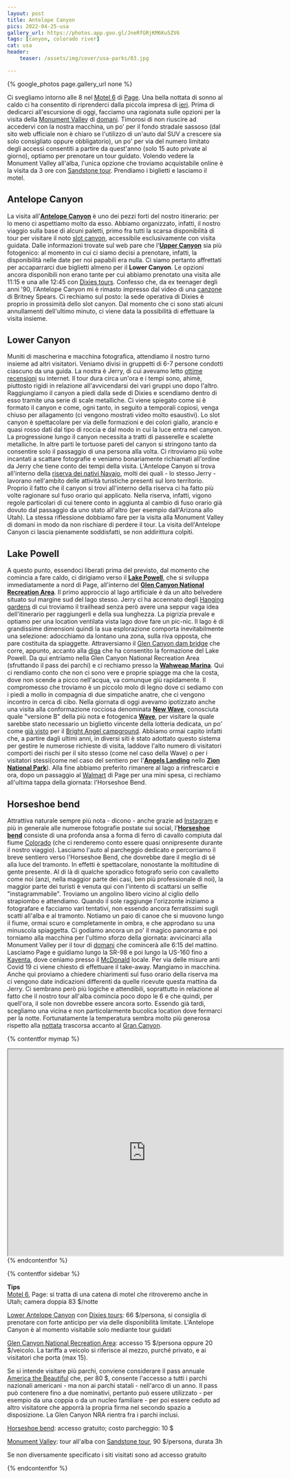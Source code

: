 ```yaml
---
layout: post
title: Antelope Canyon
pics: 2022-04-25-usa
gallery_url: https://photos.app.goo.gl/JneRfGRjKM6Ku5ZV6
tags: [canyon, colorado river]
cat: usa
header:
    teaser: /assets/img/cover/usa-parks/03.jpg

---
```


{% google_photos page.gallery_url none %}

Ci svegliamo intorno alle 8 nel [Motel 6](https://www.motel6.com/en/home/motels.az.page.4013.html?lid=Local_Milestone_4013&travelAgentNumber=TA001305&corporatePlusNumber=CP792N5W&utm_source=google%20my%20business&utm_medium=listing&utm_campaign=visit%20website) di [Page](https://www.visitarizona.com/places/cities/page/). Una bella nottata di sonno al caldo ci ha consentito di riprenderci dalla piccola impresa di [ieri](https://www.van42.com/2022/04/26/usa_02-grand-canyon.html). Prima di dedicarci all'escursione di oggi, facciamo una ragionata sulle opzioni per la visita della [Monument Valley](https://navajonationparks.org/tribal-parks/monument-valley/) di [domani](https://www.van42.com/2022/04/28/usa_04-monument-valley.html). Timorosi di non riuscire ad accedervi con la nostra macchina, un po' per il fondo stradale sassoso (dal sito web ufficiale non è chiaro se l'utilizzo di un'auto dal SUV a crescere sia solo consigliato oppure obbligatorio), un po' per via del numero limitato degli accessi consentiti a partire da quest'anno (solo 15 auto private al giorno), optiamo per prenotare un tour guidato. Volendo vedere la Monument Valley all'alba, l'unica opzione che troviamo acquistabile online è la visita da 3 ore con [Sandstone tour](https://sandstonetours.com/). Prendiamo i biglietti e lasciamo il motel.

## Antelope Canyon

La visita all'[**Antelope Canyon**](https://en.wikipedia.org/wiki/Antelope_Canyon) è uno dei pezzi forti del nostro itinerario: per lo meno ci aspettiamo molto da esso. Abbiamo organizzato, infatti, il nostro viaggio sulla base di alcuni paletti, primo fra tutti la scarsa disponibilità di tour per visitare il noto [slot canyon](https://it.wikipedia.org/wiki/Slot_canyon), accessibile esclusivamente con visita guidata. Dalle informazioni trovate sul web pare che l'[**Upper Canyon**](https://www.antelopecanyon.com/upper-antelope-canyon-tour/) sia più fotogenico: al momento in cui ci siamo decisi a prenotare, infatti, la disponibilità nelle date per noi papabili era nulla. Ci siamo pertanto affrettati per accaparrarci due biglietti almeno per il **Lower Canyon**. Le opzioni ancora disponibili non erano tante per cui abbiamo prenotato una visita alle 11:15 e una alle 12:45 con [Dixies tours](https://www.antelopelowercanyon.com/). Confesso che, da ex teenager degli anni '90, l'Antelope Canyon mi è rimasto impresso dal video di una [canzone](https://www.youtube.com/watch?v=IlV7RhT6zHs) di Britney Spears. Ci rechiamo sul posto: la sede operativa di Dixies è proprio in prossimità dello slot canyon. Dal momento che ci sono stati alcuni annullamenti dell'ultimo minuto, ci viene data la possibilità di effettuare la visita insieme.

## Lower Canyon

Muniti di mascherina e macchina fotografica, attendiamo il nostro turno insieme ad altri visitatori. Veniamo divisi in gruppetti di 6-7 persone condotti ciascuno da una guida. La nostra è Jerry, di cui avevamo letto [ottime recensioni](https://www.tripadvisor.in/ShowUserReviews-g60834-d7255023-r854867871-Dixie_s_Lower_Antelope_Canyon_Tours-Page_Arizona.html) su internet. Il tour dura circa un'ora e i tempi sono, ahimè, piuttosto rigidi in relazione all'avvicendarsi dei vari gruppi uno dopo l'altro. Raggiungiamo il canyon a piedi dalla sede di Dixies e scendiamo dentro di esso tramite una serie di scale metalliche. Ci viene spiegato come si è formato il canyon e come, ogni tanto, in seguito a temporali copiosi, venga chiuso per allagamento (ci vengono mostrati video molto esaustivi). Lo slot canyon è spettacolare per via delle formazioni e dei colori giallo, arancio e quasi rosso dati dal tipo di roccia e dal modo in cui la luce entra nel canyon. La progressione lungo il canyon necessita a tratti di passerelle e scalette metalliche. In altre parti le tortuose pareti del canyon si stringono tanto da consentire solo il passaggio di una persona alla volta. Ci ritroviamo più volte incantati a scattare fotografie e veniamo bonariamente richiamati all'ordine da Jerry che tiene conto dei tempi della visita. L'Antelope Canyon si trova all'interno della [riserva dei nativi Navajo](https://www.navajo-nsn.gov/), molti dei quali - lo stesso Jerry - lavorano nell'ambito delle attività turistiche presenti sul loro territorio. Proprio il fatto che il canyon si trovi all'interno della riserva ci ha fatto più volte ragionare sul fuso orario qui applicato. Nella riserva, infatti, vigono regole particolari di cui tenere conto in aggiunta al cambio di fuso orario già dovuto dal passaggio da uno stato all'altro (per esempio dall'Arizona allo Utah). La stessa riflessione dobbiamo fare per la visita alla Monument Valley di domani in modo da non rischiare di perdere il tour. La visita dell'Antelope Canyon ci lascia pienamente soddisfatti, se non addirittura colpiti.

## Lake Powell

A questo punto, essendoci liberati prima del previsto, dal momento che comincia a fare caldo, ci dirigiamo verso il [**Lake Powell**](https://www.lakepowell.com/), che si sviluppa immediatamente a nord di Page, all'interno del [**Glen Canyon National Recreation Area**](https://www.nps.gov/glca/index.htm). Il primo approccio al lago artificiale è da un alto belvedere situato sul margine sud del lago stesso. Jerry ci ha accennato degli [Hanging gardens](https://www.nps.gov/glca/learn/nature/hanginggardens.htm) di cui troviamo il trailhead senza però avere una seppur vaga idea dell'itinerario per raggiungerli e della sua lunghezza. La pigrizia prevale e optiamo per una location ventilata vista lago dove fare un pic-nic. Il lago è di grandissime dimensioni quindi la sua esplorazione comporta inevitabilmente una selezione: adocchiamo da lontano una zona, sulla riva opposta, che pare costituita da spiaggette. Attraversiamo il [Glen Canyon dam bridge](https://en.wikipedia.org/wiki/Glen_Canyon_Dam_Bridge) che corre, appunto, accanto alla [diga](https://www.usbr.gov/projects/index.php?id=144) che ha consentito la formazione del Lake Powell. Da qui entriamo nella Glen Canyon National Recreation Area (sfruttando il pass dei parchi) e ci rechiamo presso la [**Wahweap Marina**](https://www.lakepowellmarinas.com/wahweap-marina/overview/). Qui ci rendiamo conto che non ci sono vere e proprie spiagge ma che la costa, dove non scende a picco nell'acqua, va comunque giù rapidamente. Il compromesso che troviamo è un piccolo molo di legno dove ci sediamo con i piedi a mollo in compagnia di due simpatiche anatre, che ci vengono incontro in cerca di cibo.
Nella giornata di oggi avevamo ipotizzato anche una visita alla conformazione rocciosa denominata [**New Wave**](https://www.thewave.info/NewWaveCode/Map.html), conosciuta quale "versione B" della più nota e fotogenica [**Wave**](https://www.thewave.info/), per visitare la quale sarebbe stato necessario un biglietto vincente della lotteria dedicata, un po' come [già visto](https://www.van42.com/2022/04/26/usa_02-grand-canyon.html) per il [Bright Angel campground](https://www.grandcanyontrust.org/camp/cpe-bright-angel-campground). Abbiamo ormai capito infatti che, a partire dagli ultimi anni, in diversi siti è stato adottato questo sistema per gestire le numerose richieste di visita, laddove l'alto numero di visitatori comporti dei rischi per il sito stesso (come nel caso della Wave) o per i visitatori stessi(come nel caso del sentiero per l'[**Angels Landing**](https://www.nps.gov/zion/planyourvisit/angels-landing-hiking-permits.htm) nello [**Zion National Park**](https://www.nps.gov/zion/index.htm)). Alla fine abbiamo preferito rimanere al lago a rinfrescarci e ora, dopo un passaggio al [Walmart](https://www.walmart.com/store/1442-page-az) di Page per una mini spesa, ci rechiamo all'ultima tappa della giornata: l'Horseshoe Bend.

## Horseshoe bend

Attrattiva naturale sempre più nota - dicono - anche grazie ad [Instagram](https://www.instagram.com/) e più in generale alle numerose fotografie postate sui social, l'[**Horseshoe bend**](https://www.nps.gov/glca/planyourvisit/horseshoe-bend.htm) consiste di una profonda ansa a forma di ferro di cavallo compiuta dal fiume [Colorado](https://www.americanrivers.org/river/colorado-river-in-the-grand-canyon/) (che ci renderemo conto essere quasi onnipresente durante il nostro viaggio). Lasciamo l'auto al parcheggio dedicato e percorriamo il breve sentiero verso l'Horseshoe Bend, che dovrebbe dare il meglio di sé alla luce del tramonto. In effetti è spettacolare, nonostante la moltitudine di gente presente. Al di là di qualche sporadico fotografo serio con cavalletto come noi (anzi, nella maggior parte dei casi, ben più professionale di noi), la maggior parte dei turisti è venuta qui con l'intento di scattarsi un selfie "instagrammabile". Troviamo un angolino libero vicino al ciglio dello strapiombo e attendiamo. Quando il sole raggiunge l'orizzonte iniziamo a fotografare e facciamo vari tentativi, non essendo ancora ferratissimi sugli scatti all'alba e al tramonto. Notiamo un paio di canoe che si muovono lungo il fiume, ormai scuro e completamente in ombra, e che approdano su una minuscola spiaggetta. Ci godiamo ancora un po' il magico panorama e poi torniamo alla macchina per l'ultimo sforzo della giornata: avvicinarci alla Monument Valley per il tour di [domani](/) che comincerà alle 6:15 del mattino. Lasciamo Page e guidiamo lungo la SR-98 e poi lungo la US-160 fino a [Kayenta](https://www.visitarizona.com/places/cities/kayenta/), dove ceniamo presso il [McDonald](https://www.mcdonalds.com/us/en-us/location/AZ/KAYENTA/NWC--HWY-160--166/23545.html?cid=RF:YXT:GMB::Clicks) locale. Per via delle misure anti Covid 19 ci viene chiesto di effettuare il take-away. Mangiamo in macchina. Anche qui proviamo a chiedere chiarimenti sul fuso orario della riserva ma ci vengono date indicazioni differenti da quelle ricevute questa mattina da Jerry. Ci sembrano però più logiche e attendibili, soprattutto in relazione al fatto che il nostro tour all'alba comincia poco dopo le 6 e che quindi, per quell'ora, il sole non dovrebbe essere ancora sorto. Essendo già tardi, scegliamo una vicina e non particolarmente bucolica location dove fermarci per la notte. Fortunatamente la temperatura sembra molto più generosa rispetto alla [nottata](https://www.van42.com/2022/04/26/usa_02-grand-canyon.html) trascorsa accanto al [Gran Canyon](https://www.nps.gov/grca/index.htm).

{% contentfor mymap %}
<iframe src="https://www.google.com/maps/d/embed?mid=1dWKBshtWENY8_uoYuoPKBM6cmDWde2L-&ehbc=2E312F" width="640" height="480"></iframe>
{% endcontentfor %}

{% contentfor sidebar %}

**Tips**  
[Motel 6](https://www.motel6.com/en/home/motels.az.page.4013.html?lid=Local_Milestone_4013&travelAgentNumber=TA001305&corporatePlusNumber=CP792N5W&utm_source=google%20my%20business&utm_medium=listing&utm_campaign=visit%20website), Page: si tratta di una catena di motel che ritroveremo anche in Utah; camera doppia 83 $/notte

[Lower Antelope Canyon](https://en.wikipedia.org/wiki/Antelope_Canyon) con [Dixies tours](https://www.antelopelowercanyon.com/): 66 $/persona, si consiglia di prenotare con forte anticipo per via delle disponibilità limitate. L'Antelope Canyon è al momento visitabile solo mediante tour guidati

[Glen Canyon National Recreation Area](https://www.nps.gov/glca/index.htm): accesso 15 $/persona oppure 20 $/veicolo. La tariffa a veicolo si riferisce al mezzo, purché privato, e ai visitatori che porta (max 15).

Se si intende visitare più parchi, conviene considerare il pass annuale [America the Beautiful](https://www.nps.gov/planyourvisit/passes.htm) che, per 80 $, consente l'accesso a tutti i parchi nazionali americani - ma non ai parchi statali - nell'arco di un anno. Il pass può contenere fino a due nominativi, pertanto può essere utilizzato - per esempio da una coppia o da un nucleo familiare - per poi essere ceduto ad altro visitatore che apporrà la propria firma nel secondo spazio a disposizione. La Glen Canyon NRA rientra fra i parchi inclusi.

[Horseshoe bend](https://www.nps.gov/glca/planyourvisit/horseshoe-bend.htm): accesso gratuito; costo parcheggio: 10 $

[Monument Valley](https://navajonationparks.org/tribal-parks/monument-valley/): tour all'alba con [Sandstone tour](https://sandstonetours.com/), 90 $/persona, durata 3h

Se non diversamente specificato i siti visitati sono ad accesso gratuito

{% endcontentfor %}